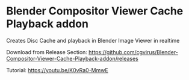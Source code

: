 # Blender Compositor Viewer Cache Playback addon
Creates Disc Cache and playback in Blender Image Viewer in realtime

Download from Release Section:
https://github.com/cgvirus/Blender-Compositor-Viewer-Cache-Playback-addon/releases

Tutorial:
https://youtu.be/K0vRa0-MmwE
